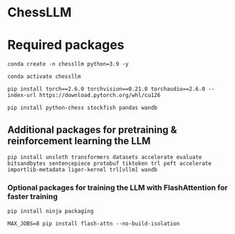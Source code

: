 # ChessLLM

# Required packages

`conda create -n chessllm python=3.9 -y`

`conda activate chessllm`

`pip install torch==2.6.0 torchvision==0.21.0 torchaudio==2.6.0 --index-url https://download.pytorch.org/whl/cu126`

`pip install python-chess stockfish pandas wandb`

## Additional packages for pretraining & reinforcement learning the LLM
`pip install unsloth transformers datasets accelerate evaluate bitsandbytes sentencepiece protobuf tiktoken trl peft accelerate importlib-metadata liger-kernel trl[vllm] wandb`

### Optional packages for training the LLM with FlashAttention for faster training
`pip install ninja packaging`

`MAX_JOBS=8 pip install flash-attn --no-build-isolation`
